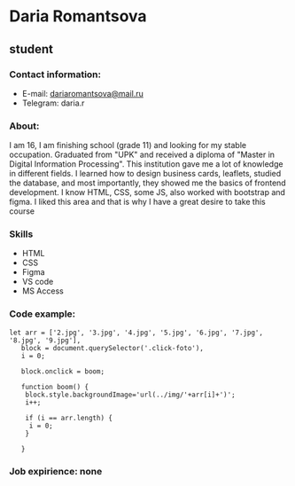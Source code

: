 # Daria Romantsova
## student

### Contact information:
+ E-mail: dariaromantsova@mail.ru
+ Telegram: daria.r

### About:
I am 16, I am finishing school (grade 11) and looking for my stable occupation. Graduated from "UPK" and received a diploma of "Master in Digital Information Processing". This institution gave me a lot of knowledge in different fields. I learned how to design business cards, leaflets, studied the database, and most importantly, they showed me the basics of frontend development. I know HTML, CSS, some JS, also worked with bootstrap and figma. I liked this area and that is why I have a great desire to take this course

### Skills
+ HTML
+ CSS
+ Figma
+ VS code
+ MS Access

### Code example:

```
let arr = ['2.jpg', '3.jpg', '4.jpg', '5.jpg', '6.jpg', '7.jpg', '8.jpg', '9.jpg'],
   block = document.querySelector('.click-foto'),
   i = 0;

   block.onclick = boom;

   function boom() {
    block.style.backgroundImage='url(../img/'+arr[i]+')';
    i++;

    if (i == arr.length) {
     i = 0;
    }
    
   }
```

### Job expirience: none